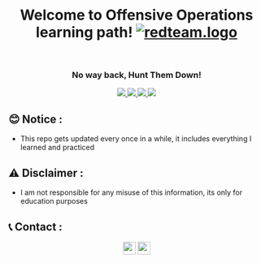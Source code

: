 <h1 align="center">
  <br>
  Welcome to Offensive Operations learning path!
  <a href="https://github.com/smadi0x86/CSC-RedOps"><img src="https://blog.cloudflare.com/content/images/2017/12/animation-iot-botnet.gif" alt="redteam.logo"></a>
  <br>

  <br>
</h1>

<h3 align="center">No way back, Hunt Them Down!</h3>

<p align="center">
  <a href="">
   <img src=https://img.shields.io/badge/Red-Team-darkred>
   <img src=https://img.shields.io/badge/Learning-Path-yellow>
   <img src=https://img.shields.io/badge/License-MIT-blue>
  <img src=https://img.shields.io/badge/CSC-HTU-red>
  </a>
  </p>

## 😊 Notice :

- This repo gets updated every once in a while, it includes everything I learned and practiced

## ⚠️ Disclaimer :

- I am not responsible for any misuse of this information, its only for education purposes

## 📞 Contact :

<p align="center">
<a href="https://linkedin.com/in/saud-smadi" target="_blank"><img align="center" src="https://cdn.jsdelivr.net/npm/simple-icons@3.0.1/icons/linkedin.svg" alt="smadi" height="25" width="25" /></a>
<a href="https://t.me/rootsmadi" target="_blank"><img align="center" src="https://cdn.jsdelivr.net/npm/simple-icons@3.0.1/icons/telegram.svg" alt="smadi" height="25" width="25" /></a>
</p>
